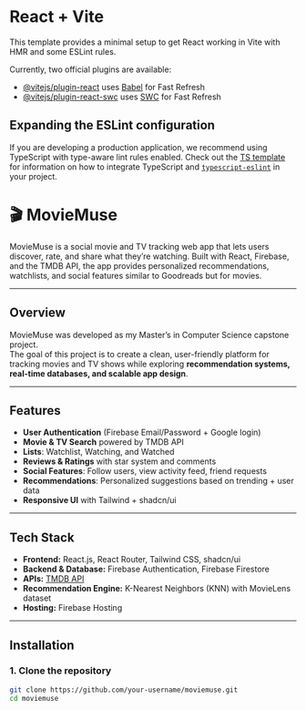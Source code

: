 # React + Vite

This template provides a minimal setup to get React working in Vite with HMR and some ESLint rules.

Currently, two official plugins are available:

- [@vitejs/plugin-react](https://github.com/vitejs/vite-plugin-react/blob/main/packages/plugin-react) uses [Babel](https://babeljs.io/) for Fast Refresh
- [@vitejs/plugin-react-swc](https://github.com/vitejs/vite-plugin-react/blob/main/packages/plugin-react-swc) uses [SWC](https://swc.rs/) for Fast Refresh

## Expanding the ESLint configuration

If you are developing a production application, we recommend using TypeScript with type-aware lint rules enabled. Check out the [TS template](https://github.com/vitejs/vite/tree/main/packages/create-vite/template-react-ts) for information on how to integrate TypeScript and [`typescript-eslint`](https://typescript-eslint.io) in your project.


# 🎬 MovieMuse

MovieMuse is a social movie and TV tracking web app that lets users discover, rate, and share what they’re watching. Built with React, Firebase, and the TMDB API, the app provides personalized recommendations, watchlists, and social features similar to Goodreads but for movies.

---


## Overview
MovieMuse was developed as my Master’s in Computer Science capstone project.  
The goal of this project is to create a clean, user-friendly platform for tracking movies and TV shows while exploring **recommendation systems, real-time databases, and scalable app design**.

---

## Features
-  **User Authentication** (Firebase Email/Password + Google login)
-  **Movie & TV Search** powered by TMDB API
-  **Lists**: Watchlist, Watching, and Watched
-  **Reviews & Ratings** with star system and comments
-  **Social Features**: Follow users, view activity feed, friend requests
-  **Recommendations**: Personalized suggestions based on trending + user data
-  **Responsive UI** with Tailwind + shadcn/ui

---

## Tech Stack
- **Frontend:** React.js, React Router, Tailwind CSS, shadcn/ui  
- **Backend & Database:** Firebase Authentication, Firebase Firestore  
- **APIs:** [TMDB API](https://www.themoviedb.org/documentation/api)  
- **Recommendation Engine:** K-Nearest Neighbors (KNN) with MovieLens dataset  
- **Hosting:** Firebase Hosting  

---

## Installation

### 1. Clone the repository
```bash
git clone https://github.com/your-username/moviemuse.git
cd moviemuse

